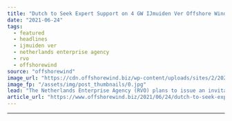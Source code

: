 ```yaml
---
title: "Dutch to Seek Expert Support on 4 GW IJmuiden Ver Offshore Wind Zone"
date: "2021-06-24"
tags: 
  - featured
  - headlines
  - ijmuiden ver
  - netherlands enterprise agency
  - rvo
  - offshorewind
source: "offshorewind"
image_url: "https://cdn.offshorewind.biz/wp-content/uploads/sites/2/2021/02/04090008/TenneT-Issues-IJmuiden-Ver-Geotechnical-Soil-Investigation-Call.jpg"
image_fp: "/assets/img/post_thumbnails/0.jpg"
lead: "The Netherlands Enterprise Agency (RVO) plans to issue an invitation to tender seeking experts"
article_url: "https://www.offshorewind.biz/2021/06/24/dutch-to-seek-expert-support-on-4-gw-ijmuiden-ver-offshore-wind-zone/"
---
```


---
